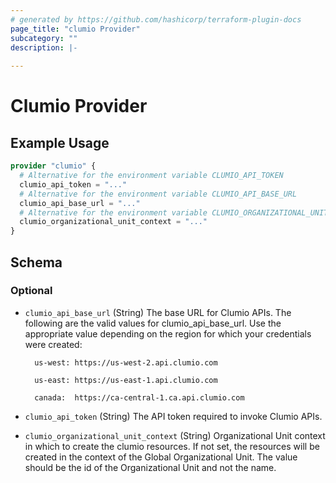 ```yaml
---
# generated by https://github.com/hashicorp/terraform-plugin-docs
page_title: "clumio Provider"
subcategory: ""
description: |-
  
---
```


# Clumio Provider

## Example Usage

```terraform
provider "clumio" {
  # Alternative for the environment variable CLUMIO_API_TOKEN
  clumio_api_token = "..."
  # Alternative for the environment variable CLUMIO_API_BASE_URL
  clumio_api_base_url = "..."
  # Alternative for the environment variable CLUMIO_ORGANIZATIONAL_UNIT_CONTEXT
  clumio_organizational_unit_context = "..."
}
```

<!-- schema generated by tfplugindocs -->
## Schema

### Optional

- `clumio_api_base_url` (String) The base URL for Clumio APIs. The following are the valid values for clumio_api_base_url. Use the appropriate value depending on the region for which your credentials were created:

		us-west: https://us-west-2.api.clumio.com

		us-east: https://us-east-1.api.clumio.com

		canada:  https://ca-central-1.ca.api.clumio.com
- `clumio_api_token` (String) The API token required to invoke Clumio APIs.
- `clumio_organizational_unit_context` (String) Organizational Unit context in which to create the clumio resources. If not set, the resources will be created in the context of the Global Organizational Unit. The value should be the id of the Organizational Unit and not the name.
